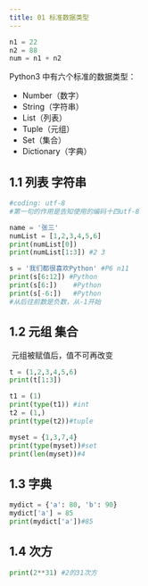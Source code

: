 ```yaml
---
title: 01 标准数据类型
---
```


```python
n1 = 22
n2 = 88
num = n1 + n2
```

Python3 中有六个标准的数据类型：

- Number（数字）
- String（字符串）
- List（列表）
- Tuple（元组）
- Set（集合）
- Dictionary（字典）

## 1.1 列表 字符串

```python
#coding: utf-8
#第一句的作用是告知使用的编码十四utf-8

name = '张三'
numList = [1,2,3,4,5,6]
print(numList[0])
print(numList[1:3])	#2 3

s = '我们都很喜欢Python' #P6 n11
print(s[6:12]) #Python
print(s[6:])	#Python
print(s[-6:])	#Python
#从后往前数是负数，从-1开始
```

## 1.2 元组 集合

​	元组被赋值后，值不可再改变

```python
t = (1,2,3,4,5,6)
print(t[1:3])

t1 = (1)
print(type(t1)) #int
t2 = (1,)
print(type(t2))#tuple

myset = {1,3,7,4}
print(type(myset))#set
print(len(myset))#4
```

## 1.3 字典

```python
mydict = {'a': 80, 'b': 90}
mydict['a'] = 85
print(mydict['a'])#85
```

## 1.4 次方

```python
print(2**31) #2的31次方
```

